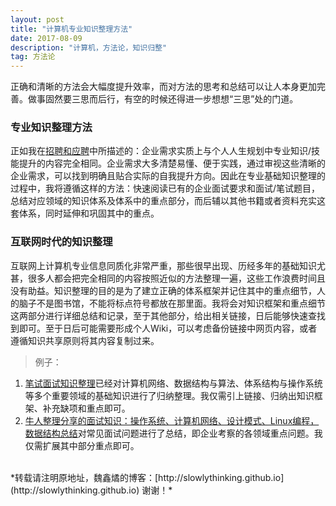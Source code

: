 ```yaml
---
layout: post
title: "计算机专业知识整理方法"
date: 2017-08-09
description: "计算机，方法论，知识归整"
tag: 方法论
---
```


正确和清晰的方法会大幅度提升效率，而对方法的思考和总结可以让人本身更加完善。做事固然要三思而后行，有空的时候还得进一步想想“三思”处的门道。

### 专业知识整理方法

正如我在[招聘和应聘](http://slowlythinking.github.io/2017/08/Recruitment_and_interview/)中所描述的：企业需求实质上与个人人生规划中专业知识/技能提升的内容完全相同。企业需求大多清楚易懂、便于实践，通过审视这些清晰的企业需求，可以找到明确且贴合实际的自我提升方向。因此在专业基础知识整理的过程中，我将遵循这样的方法：快速阅读已有的企业面试要求和面试/笔试题目，总结对应领域的知识体系及体系中的重点部分，而后辅以其他书籍或者资料充实这套体系，同时延伸和巩固其中的重点。

### 互联网时代的知识整理

互联网上计算机专业信息同质化非常严重，那些很早出现、历经多年的基础知识尤甚，很多人都会把完全相同的内容按照近似的方法整理一遍，这些工作浪费时间且没有助益。知识整理的目的是为了建立正确的体系框架并记住其中的重点细节，人的脑子不是图书馆，不能将标点符号都放在那里面。我将会对知识框架和重点细节这两部分进行详细总结和记录，至于其他部分，给出相关链接，日后能够快速查找到即可。至于日后可能需要形成个人Wiki，可以考虑备份链接中网页内容，或者遵循知识共享原则将其内容复制过来。

> 例子：
1. [笔试面试知识整理](https://hit-alibaba.github.io/interview/)已经对计算机网络、数据结构与算法、体系结构与操作系统等多个重要领域的基础知识进行了归纳整理。我仅需引上链接、归纳出知识框架、补充缺项和重点即可。
2. [牛人整理分享的面试知识：操作系统、计算机网络、设计模式、Linux编程，数据结构总结](http://www.itmian4.com/thread-3614-1-1.html)对常见面试问题进行了总结，即企业考察的各领域重点问题。我仅需扩展其中部分重点即可。




<br>
*转载请注明原地址，魏鑫燏的博客：[http://slowlythinking.github.io](http://slowlythinking.github.io) 谢谢！*
